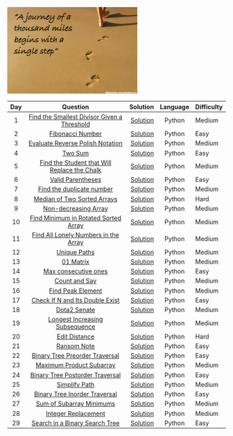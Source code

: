 <img src= https://github.com/Oyebamiji-Micheal/100-Days-of-LeetCode/blob/main/LeetCodes/images/A%20thousand%20mile%20Journey.png height="200" width="300" >

|Day |                          Question            |      Solution            | Language    | Difficulty|
|:----:|:------------------------------------------:  | ----------------------:  |:-----------:|:------------|
|1     |[Find the Smallest Divisor Given a Threshold](https://leetcode.com/problems/find-the-smallest-divisor-given-a-threshold/)   | [Solution](https://github.com/Oyebamiji-Micheal/100-Days-of-LeetCode/blob/main/LeetCodes/Solutions/Find%20the%20Smallest%20Divisor%20Given%20a%20Threshold.md) | Python | Medium |
|2     |[Fibonacci Number](https://leetcode.com/problems/fibonacci-number/)  | [Solution](https://github.com/Oyebamiji-Micheal/100-Days-of-LeetCode/blob/main/LeetCodes/Solutions/Fibonacci%20Number.md) | Python | Easy |
|3      |[Evaluate Reverse Polish Notation](https://leetcode.com/problems/evaluate-reverse-polish-notation/)  | [Solution](https://github.com/Oyebamiji-Micheal/100-Days-of-LeetCode/blob/main/LeetCodes/Solutions/Evaluate%20Reverse%20Polish%20Notation.md) | Python  | Medium |
|4      |[Two Sum](https://leetcode.com/problems/two-sum/)  |[Solution](https://github.com/Oyebamiji-Micheal/100-Days-of-LeetCode/blob/main/LeetCodes/Solutions/Two%20Sum.md) | Python  | Easy  |
|5      | [Find the Student that Will Replace the Chalk](https://leetcode.com/problems/find-the-student-that-will-replace-the-chalk/) | [Solution](https://github.com/Oyebamiji-Micheal/100-Days-of-LeetCode/blob/main/LeetCodes/Solutions/Find%20the%20Student%20that%20Will%20Replace%20the%20Chalk.md) | Python  | Medium  |
|6      | [Valid Parentheses](https://leetcode.com/problems/valid-parentheses/)  | [Solution](https://github.com/Oyebamiji-Micheal/100-Days-of-LeetCode/blob/main/LeetCodes/Solutions/Valid%20Parentheses.md)  | Python  | Easy  |
|7      | [Find the duplicate number](https://leetcode.com/problems/find-the-duplicate-number/) | [Solution](https://github.com/Oyebamiji-Micheal/100-Days-of-LeetCode/blob/main/LeetCodes/Solutions/Find%20duplicate.md)  | Python  | Medium  |
|8      | [Median of Two Sorted Arrays](https://leetcode.com/problems/median-of-two-sorted-arrays/) | [Solution](https://github.com/Oyebamiji-Micheal/100-Days-of-LeetCode/blob/main/LeetCodes/Solutions/Median%20of%20Two%20Sorted%20Arrays.md)  | Python  | Hard  |
|9      | [Non-decreasing Array](https://leetcode.com/problems/non-decreasing-array/)  | [Solution](https://github.com/Oyebamiji-Micheal/100-Days-of-LeetCode/blob/main/LeetCodes/Solutions/Non-decreasing%20Array.md) | Python  | Medium  |
|10     | [Find Minimum in Rotated Sorted Array](https://leetcode.com/problems/find-minimum-in-rotated-sorted-array/) | [Solution](https://github.com/Oyebamiji-Micheal/100-Days-of-LeetCode/blob/main/LeetCodes/Solutions/Find%20Minimum%20in%20Rotated%20Sorted%20Array.md) | Python  | Medium
|11       | [Find All Lonely Numbers in the Array](https://leetcode.com/problems/find-all-lonely-numbers-in-the-array/)  | [Solution](https://github.com/Oyebamiji-Micheal/100-Days-of-LeetCode/blob/main/LeetCodes/Solutions/Find%20All%20Lonely%20Numbers%20in%20the%20Array.md) | Python  | Medium
|12       | [Unique Paths](https://leetcode.com/problems/unique-paths/)  | [Solution](https://github.com/Oyebamiji-Micheal/100-Days-of-LeetCode/blob/main/LeetCodes/Solutions/Unique%20Paths.md) | Python  | Medium
|13       | [01 Matrix](https://leetcode.com/problems/01-matrix/) | [Solution](https://github.com/Oyebamiji-Micheal/100-Days-of-LeetCode/blob/main/LeetCodes/Solutions/01%20Matrix.md)  | Python  | Medium
|14       | [Max consecutive ones](https://leetcode.com/problems/max-consecutive-ones/)  | [Solution](https://github.com/Oyebamiji-Micheal/100-Days-of-LeetCode/blob/main/LeetCodes/Solutions/Max%20consecutive%20ones.md)   | Python   |  Easy
|15       | [Count and Say](https://leetcode.com/problems/count-and-say/) | [Solution](https://github.com/Oyebamiji-Micheal/100-Days-of-LeetCode/blob/main/LeetCodes/Solutions/Count%20and%20Say.md)  | Python  | Medium  |
|16       | [Find Peak Element](https://leetcode.com/problems/find-peak-element/) | [Solution](https://github.com/Oyebamiji-Micheal/100-Days-of-LeetCode/blob/main/LeetCodes/Solutions/Find%20Peak%20Element.md)  | Python  | Medium  |
|17       | [Check If N and Its Double Exist](https://leetcode.com/problems/check-if-n-and-its-double-exist/) | [Solution](https://github.com/Oyebamiji-Micheal/100-Days-of-LeetCode/blob/main/LeetCodes/Solutions/Check%20If%20N%20and%20Its%20Double%20Exist.md)  | Python  | Easy  |
|18       | [Dota2 Senate](https://leetcode.com/problems/dota2-senate/)   | [Solution](https://github.com/Oyebamiji-Micheal/100-Days-of-LeetCode/blob/main/LeetCodes/Solutions/Dota2%20Senate.md)  |  Python  | Medium  |
|19       | [Longest Increasing Subsequence](https://leetcode.com/problems/longest-increasing-subsequence/)  | [Solution](https://github.com/Oyebamiji-Micheal/100-Days-of-LeetCode/blob/main/LeetCodes/Solutions/Longest%20Increasing%20Subsequence.md) | Python  | Medium  |
|20       | [Edit Distance](https://leetcode.com/problems/edit-distance/)   |   [Solution](https://github.com/Oyebamiji-Micheal/100-Days-of-LeetCode/blob/main/LeetCodes/Solutions/Edit%20Distance.md)   |  Python    | Hard  |
|21       | [Ransom Note](https://leetcode.com/problems/ransom-note/) | [Solution](https://github.com/Oyebamiji-Micheal/100-Days-of-LeetCode/blob/main/LeetCodes/Solutions/Ransom%20Note.md)   |  Python  | Easy
|22       | [Binary Tree Preorder Traversal](https://leetcode.com/problems/binary-tree-preorder-traversal/) | [Solution](https://github.com/Oyebamiji-Micheal/100-Days-of-LeetCode/blob/main/LeetCodes/Solutions/Binary%20Tree%20Preorder%20Traversal.md)  | Python  | Easy
|23       | [Maximum Product Subarray](https://leetcode.com/problems/maximum-product-subarray/) | [Solution](https://github.com/Oyebamiji-Micheal/100-Days-of-LeetCode/blob/main/LeetCodes/Solutions/Maximum%20Product%20Subarray.md) | Python  | Medium  |
|24       | [Binary Tree Postorder Traversal](https://leetcode.com/problems/binary-tree-postorder-traversal/)   | [Solution](https://github.com/Oyebamiji-Micheal/100-Days-of-LeetCode/blob/main/LeetCodes/Solutions/Binary%20Tree%20Postorder%20Traversal.md)  | Python  | Easy  |
|25       | [Simplify Path](https://leetcode.com/problems/simplify-path/) | [Solution](https://github.com/Oyebamiji-Micheal/100-Days-of-LeetCode/blob/main/LeetCodes/Solutions/Simplify%20Path.md)  | Python  | Medium  |
|26       | [Binary Tree Inorder Traversal](https://leetcode.com/problems/binary-tree-inorder-traversal/) | [Solution](https://github.com/Oyebamiji-Micheal/100-Days-of-LeetCode/blob/main/LeetCodes/Solutions/Binary%20Tree%20Inorder%20Traversal.md)  | Python  | Easy  |
|27       | [Sum of Subarray Minimums](https://leetcode.com/problems/sum-of-subarray-minimums/)   | [Solution](https://github.com/Oyebamiji-Micheal/100-Days-of-LeetCode/blob/main/LeetCodes/Solutions/Sum%20of%20Subarray%20Minimums.md)   | Python  | Medium
|28 | [Integer Replacement](https://leetcode.com/problems/integer-replacement/) | [Solution](https://github.com/Oyebamiji-Micheal/100-Days-of-LeetCode/blob/main/LeetCodes/Solutions/Integer%20Replacement.md) | Python | Medium |
|29       | [Search in a Binary Search Tree](https://leetcode.com/problems/search-in-a-binary-search-tree/)   | [Solution](https://github.com/Oyebamiji-Micheal/100-Days-of-LeetCode/blob/main/LeetCodes/Solutions/Search%20in%20a%20Binary%20Search%20Tree.md)  | Python  | Easy
